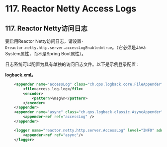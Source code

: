 # 117. Reactor Netty Access Logs

## 117. Reactor Netty访问日志

要启用Reactor Netty访问日志，请设置`-Dreactor.netty.http.server.accessLogEnabled=true`。（它必须是Java System属性，而不是Spring Boot属性）。

日志系统可以配置为具有单独的访问日志文件。以下是示例登录配置：

**logback.xml。** 

```xml
    <appender name="accessLog" class="ch.qos.logback.core.FileAppender">
        <file>access_log.log</file>
        <encoder>
            <pattern>%msg%n</pattern>
        </encoder>
    </appender>
    <appender name="async" class="ch.qos.logback.classic.AsyncAppender">
        <appender-ref ref="accessLog" />
    </appender>

    <logger name="reactor.netty.http.server.AccessLog" level="INFO" additivity="false">
        <appender-ref ref="async"/>
    </logger>
```
